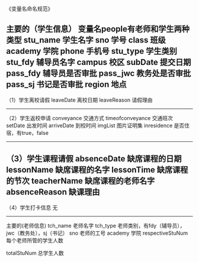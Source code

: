 《变量名命名规范》

主要的（学生信息）	变量名people有老师和学生两种类型
stu_name	学生名字
sno	学号
class	班级
academy	学院
phone	手机号
stu_type	学生类别
stu_fdy	辅导员名字
campus	校区
subDate	提交日期
pass_fdy	辅导员是否审批
pass_jwc	教务处是否审批
pass_sj	书记是否审批
region	地点
---

（1）学生离校请假
leaveDate		离校日期
leaveReason	请假理由

---

（2）学生返校申请
conveyance	交通方式
timeofconveyance	交通班次
setDate 出发时间
arriveDate  到校时间
imgList      图片证明集
inresidence	是否住宿，有true，false

---
（3）学生课程请假
absenceDate	缺席课程的日期
lessonName	缺席课程的名字
lessonTime	缺席课程的节次
teacherName	缺席课程的老师名字
absenceReason	缺课理由
----
（4）学生打卡信息
无

---

主要的(老师信息)
tch_name	老师名字
tch_type		老师类别，有fdy（辅导员），jwc（教务处），sj（书记）
sno	老师的工号 
academy	     学院
respectiveStuNum	每个老师所管的学生人数

totalStuNum	总学生人数
